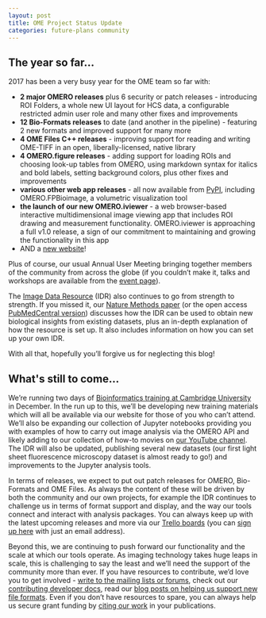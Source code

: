 ```yaml
---
layout: post
title: OME Project Status Update
categories: future-plans community
---
```


## The year so far...

2017 has been a very busy year for the OME team so far with:
 
- **2 major OMERO releases** plus 6 security or patch releases - introducing
  ROI Folders, a whole new UI layout for HCS data, a configurable restricted
  admin user role and many other fixes and improvements
- **12 Bio-Formats releases** to date (and another in the pipeline) -
  featuring 2 new formats and improved support for many more
- **4 OME Files C++ releases** - improving support for reading and writing
  OME-TIFF in an open, liberally-licensed, native library
- **4 OMERO.figure releases** - adding support for loading ROIs and choosing
  look-up tables from OMERO, using markdown syntax for italics and bold
  labels, setting background colors, plus other fixes and improvements
- **various other web app releases** - all now available from [PyPI](https://pypi.python.org/pypi?%3Aaction=search&term=omero&submit=search),
  including OMERO.FPBioimage, a volumetric visualization tool
- **the launch of our new OMERO.iviewer** - a web browser-based interactive
  multidimensional image viewing app that includes ROI drawing and measurement
  functionality. OMERO.iviewer is approaching a full v1.0 release, a sign of
  our commitment to maintaining and growing the functionality in this app
- AND a [new website](https://www.openmicroscopy.org)! 

Plus of course, our usual Annual User Meeting bringing together members of the
community from across the globe (if you couldn’t make it, talks and workshops
are available from the [event page](https://www.openmicroscopy.org/events/12th-annual-users-meeting-2017.html)). 

The [Image Data Resource](https://idr.openmicroscopy.org/) (IDR) also continues
to go from strength to strength. If you missed it, our 
[Nature Methods paper](https://dx.doi.org/10.1038/nmeth.4326) (or the open
access [PubMedCentral version](https://www.ncbi.nlm.nih.gov/pmc/articles/PMC5536224/))
discusses how the IDR can be used to obtain new biological insights from
existing datasets, plus an in-depth explanation of how the resource is set up.
It also includes information on how you can set up your own IDR. 

With all that, hopefully you’ll forgive us for neglecting this blog!

## What's still to come...

We’re running two days of [Bioinformatics training at Cambridge University](https://training.csx.cam.ac.uk/bioinformatics/event/2239247)
in December. In the run up to this, we’ll be developing new training materials
which will all be available via our website for those of you who can’t attend.
We’ll also be expanding our collection of Jupyter notebooks providing you with
examples of how to carry out image analysis via the OMERO API and likely
adding to our collection of how-to movies on
[our YouTube channel](https://www.youtube.com/channel/UCyySB9ZzNi8aBGYqcxSrauQ).
The IDR will also be updated, publishing several new datasets (our first light
sheet fluorescence microscopy dataset is almost ready to go!) and improvements
to the Jupyter analysis tools.

In terms of releases, we expect to put out patch releases for OMERO,
Bio-Formats and OME Files. As always the content of these will be driven by
both the community and our own projects, for example the IDR continues to
challenge us in terms of format support and display, and the way our tools
connect and interact with analysis packages. You can always keep up with the
latest upcoming releases and more via our
[Trello boards](https://trello.com/b/4EXb35xQ/getting-started) (you can
[sign up here](https://trello.com/invite/b/4EXb35xQ/ec7fdd2ec30b8bb070bb3d9d2ecac3f5/getting-started) with just an email address).

Beyond this, we are continuing to push forward our functionality and the scale
at which our tools operate. As imaging technology takes huge leaps in scale,
this is challenging to say the least and we’ll need the support of the
community more than ever. If you have resources to contribute, we’d love you
to get involved - [write to the mailing lists or forums](https://www.openmicroscopy.org/support/),
check out our [contributing developer docs](https://docs.openmicroscopy.org/contributing/),
read our [blog posts on helping us support new file formats](http://blog.openmicroscopy.org/categories/#file-formats). Even if you
don’t have resources to spare, you can always help us secure grant funding by
[citing our work](https://www.openmicroscopy.org/citing-ome/) in your
publications.

